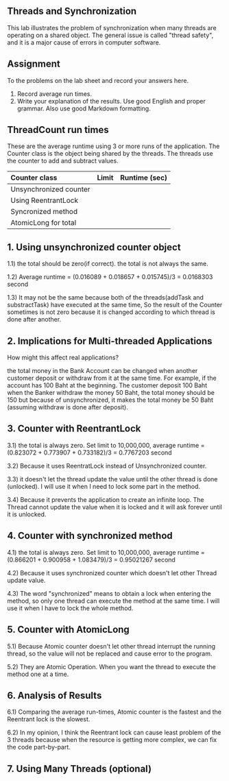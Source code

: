 ## Threads and Synchronization

This lab illustrates the problem of synchronization when many threads are operating on a shared object.  The general issue is called "thread safety", and it is a major cause of errors in computer software.

## Assignment

To the problems on the lab sheet and record your answers here.

1. Record average run times.
2. Write your explanation of the results.  Use good English and proper grammar.  Also use good Markdown formatting.

## ThreadCount run times

These are the average runtime using 3 or more runs of the application.
The Counter class is the object being shared by the threads.
The threads use the counter to add and subtract values.

| Counter class           | Limit              | Runtime (sec)   |
|:------------------------|:-------------------|-----------------|
| Unsynchronized counter  |                    |                 |
| Using ReentrantLock     |                    |                 |
| Syncronized method      |                    |                 |
| AtomicLong for total    |                    |                 |

## 1. Using unsynchronized counter object

1.1) the total should be zero(if correct). the total is not always the same.
	
1.2) Average runtime = (0.016089 + 0.018657 + 0.015745)/3 = 0.0168303 second
	
1.3) It may not be the same because both of the threads(addTask and substractTask) have executed at the same time, So the result of the Counter sometimes is not zero because it is changed according to which thread is done after another.

## 2. Implications for Multi-threaded Applications

How might this affect real applications?

the total money in the Bank Account can be changed when another customer deposit or withdraw from it at the same time. For example, if the account has 100 Baht at the beginning. The customer deposit 100 Baht when the Banker withdraw the money 50 Baht, the total money should be 150 but because of unsynchronized, it makes the total money be 50 Baht (assuming withdraw is done after deposit). 

## 3. Counter with ReentrantLock

3.1) the total is always zero. Set limit to 10,000,000, average runtime = (0.823072 + 0.773907 + 0.733182)/3 = 0.7767203 second
			
3.2) Because it uses ReentratLock instead of Unsynchronized counter. 
	
3.3) it doesn't let the thread update the value until the other thread is done (unlocked). I will use it when I need to lock some part in the method. 
	
3.4) Because it prevents the application to create an infinite loop. The Thread cannot update the value when it is locked and it will ask forever until it is unlocked. 

## 4. Counter with synchronized method

4.1) the total is always zero. Set limit to 10,000,000, average runtime = (0.866201 + 0.900958 + 1.083479)/3 = 0.95021267 second
			
4.2) Because it uses synchronized counter which doesn't let other Thread update value.
	
4.3) The word "synchronized" means to obtain a lock when entering the method, so only one thread can execute the method at the same time. I will use it when I have to lock the whole method.

## 5. Counter with AtomicLong
	
5.1) Because Atomic counter doesn't let other thread interrupt the running thread, so the value will not be replaced and cause error to the program.
	
5.2) They are Atomic Operation. When you want the thread to execute the method one at a time.

## 6. Analysis of Results

6.1) Comparing the average run-times, Atomic counter is the fastest and the Reentrant lock is the slowest.
	
6.2) In my opinion, I think the Reentrant lock can cause least problem of the 3 threads because when the resource is getting more complex, we can fix the code part-by-part.

## 7. Using Many Threads (optional)

